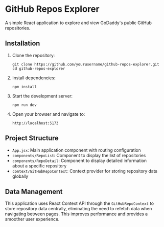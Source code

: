 # GitHub Repos Explorer

A simple React application to explore and view GoDaddy's public GitHub repositories.

## Installation

1. Clone the repository:
   ```
   git clone https://github.com/yourusername/github-repos-explorer.git
   cd github-repos-explorer
   ```

2. Install dependencies:
   ```
   npm install
   ```

3. Start the development server:
   ```
   npm run dev
   ```

4. Open your browser and navigate to:
   ```
   http://localhost:5173
   ```

## Project Structure

- `App.jsx`: Main application component with routing configuration
- `components/RepoList`: Component to display the list of repositories
- `components/RepoDetail`: Component to display detailed information about a specific repository
- `context/GitHubRepoContext`: Context provider for storing repository data globally

## Data Management

This application uses React Context API through the `GitHubRepoContext` to store repository data centrally, eliminating the need to refetch data when navigating between pages. This improves performance and provides a smoother user experience.
